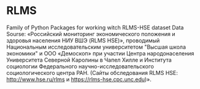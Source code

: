 # RLMS
Family of Python Packages for working witch RLMS-HSE dataset 
Data Sourse:
«Российский мониторинг экономического положения и здоровья населения НИУ ВШЭ (RLMS HSE)», проводимый Национальным исследовательским университетом  "Высшая школа экономики" и ООО «Демоскоп» при участии Центра народонаселения Университета Северной Каролины в Чапел Хилле и Института социологии Федерального научно-исследовательского социологического центра РАН. (Сайты обследования RLMS HSE: http://www.hse.ru/rlms и https://rlms-hse.cpc.unc.edu)».
